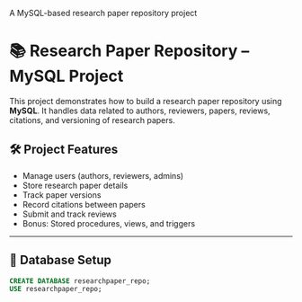 A MySQL-based research paper repository project

# 📚 Research Paper Repository – MySQL Project

This project demonstrates how to build a research paper repository using **MySQL**. It handles data related to authors, reviewers, papers, reviews, citations, and versioning of research papers.

## 🛠️ Project Features

- Manage users (authors, reviewers, admins)
- Store research paper details
- Track paper versions
- Record citations between papers
- Submit and track reviews
- Bonus: Stored procedures, views, and triggers

---

## 🔧 Database Setup

```sql
CREATE DATABASE researchpaper_repo;
USE researchpaper_repo;
